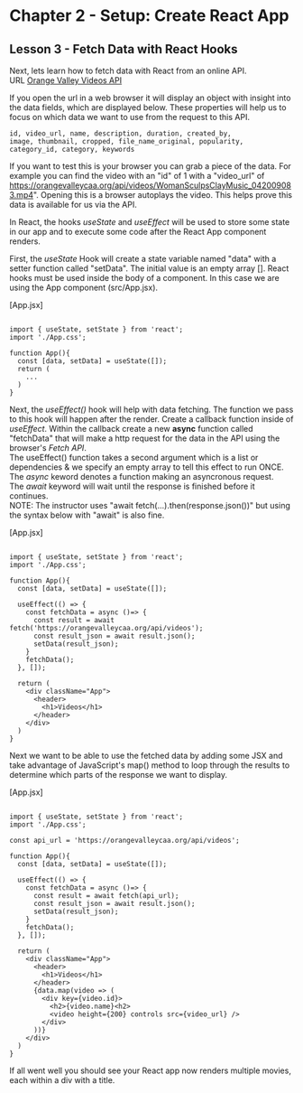 # Chapter 2 - Setup: Create React App
## Lesson 3 - Fetch Data with React Hooks

Next, lets learn how to fetch data with React from an online API.<br>
URL [Orange Valley Videos API](https://orangevalleycaa.org/api/videos)

If you open the url in a web browser it will display an object with insight into the data fields, which are displayed below. These properties will help us to focus on which data we want to use from the request to this API.

    id, video_url, name, description, duration, created_by, 
    image, thumbnail, cropped, file_name_original, popularity,
    category_id, category, keywords

If you want to test this is your browser you can grab a piece of the data. For example you can find the video with an "id" of 1 with a "video_url" of https://orangevalleycaa.org/api/videos/WomanSculpsClayMusic_042009083.mp4". Opening this is a browser autoplays the video. This helps prove this data is available for us via the API.

In React, the hooks *useState* and *useEffect* will be used to store some state in our app and to execute some code after the React App component renders.

First, the *useState* Hook will create a state variable named "data" with a setter function called "setData". The initial value is an empty array []. React hooks must be used inside the body of a component. In this case we are using the App component (src/App.jsx).

[App.jsx]
<pre><code>
import { useState, setState } from 'react';
import './App.css';

function App(){
  const [data, setData] = useState([]);
  return (
    ...
  )
}
</code></pre>

Next, the *useEffect()* hook will help with data fetching. The function we pass to this hook will happen after the render. Create a callback function inside of *useEffect*. Within the callback create a new **async** function called "fetchData" that will make a http request for the data in the API using the browser's *Fetch API*.<br>
The useEffect() function takes a second argument which is a list or dependencies & we specify an empty array to tell this effect to run ONCE.<br>
The *async* keword denotes a function making an asyncronous request.<br>
The *await* keyword will wait until the response is finished before it continues.<br>
NOTE: The instructor uses "await fetch(...).then(response.json())" but using the syntax below with "await" is also fine.

[App.jsx]
<pre><code>
import { useState, setState } from 'react';
import './App.css';

function App(){
  const [data, setData] = useState([]);

  useEffect(() => {
    const fetchData = async ()=> {
      const result = await fetch('https://orangevalleycaa.org/api/videos');
      const result_json = await result.json();
      setData(result_json);
    }
    fetchData();
  }, []);

  return (
    &lt;div className="App">
      &lt;header>
        &lt;h1>Videos&lt;/h1>
      &lt;/header>
    &lt;/div>
  )
}
</code></pre>

Next we want to be able to use the fetched data by adding some JSX and take advantage of JavaScript's map() method to loop through the results to determine which parts of the response we want to display.

[App.jsx]
<pre><code>
import { useState, setState } from 'react';
import './App.css';

const api_url = 'https://orangevalleycaa.org/api/videos';

function App(){
  const [data, setData] = useState([]);
  
  useEffect(() => {
    const fetchData = async ()=> {
      const result = await fetch(api_url);
      const result_json = await result.json();
      setData(result_json);
    }
    fetchData();
  }, []);

  return (
    &lt;div className="App">
      &lt;header>
        &lt;h1>Videos&lt;/h1>
      &lt;/header>
      {data.map(video => (
        &lt;div key={video.id}>
          &lt;h2>{video.name}&lt;h2>
          &lt;video height={200} controls src={video_url} />
        &lt;/div>
      ))}
    &lt;/div>
  )
}
</code></pre>


If all went well you should see your React app now renders multiple movies, each within a div with a title.

